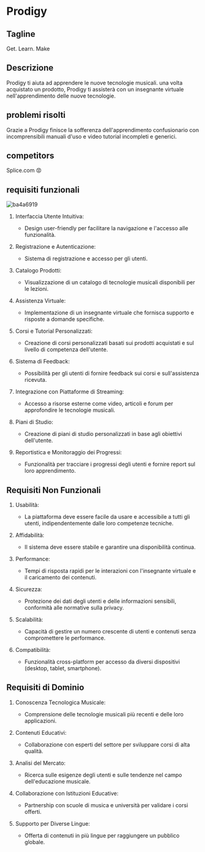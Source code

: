 # Prodigy

## Tagline
Get. Learn. Make

## Descrizione
Prodigy ti aiuta ad apprendere le nuove tecnologie musicali. una volta acquistato un prodotto, Prodigy ti assisterà con un insegnante virtuale nell'apprendimento delle nuove tecnologie.  

## problemi risolti
Grazie a Prodigy finisce la sofferenza dell'apprendimento confusionario con incomprensibili manuali d'uso e video tutorial incompleti e generici. 

## competitors
Splice.com 😡

## requisiti funzionali 

![ba4a6919](https://github.com/user-attachments/assets/a43c051b-8107-49da-8df9-9879bdd1e1e3)



1. Interfaccia Utente Intuitiva:
   - Design user-friendly per facilitare la navigazione e l'accesso alle funzionalità.

2. Registrazione e Autenticazione:
   - Sistema di registrazione e accesso per gli utenti.

3. Catalogo Prodotti:
   - Visualizzazione di un catalogo di tecnologie musicali disponibili per le lezioni.

4. Assistenza Virtuale:
   - Implementazione di un insegnante virtuale che fornisca supporto e risposte a domande specifiche.

5. Corsi e Tutorial Personalizzati:
   - Creazione di corsi personalizzati basati sui prodotti acquistati e sul livello di competenza dell'utente.

6. Sistema di Feedback:
   - Possibilità per gli utenti di fornire feedback sui corsi e sull'assistenza ricevuta.

7. Integrazione con Piattaforme di Streaming:
   - Accesso a risorse esterne come video, articoli e forum per approfondire le tecnologie musicali.

8. Piani di Studio:
   - Creazione di piani di studio personalizzati in base agli obiettivi dell'utente.

9. Reportistica e Monitoraggio dei Progressi:
   - Funzionalità per tracciare i progressi degli utenti e fornire report sul loro apprendimento.

## Requisiti Non Funzionali


1. Usabilità:
   - La piattaforma deve essere facile da usare e accessibile a tutti gli utenti, indipendentemente dalle loro competenze tecniche.

2. Affidabilità:
   - Il sistema deve essere stabile e garantire una disponibilità continua.

3. Performance:
   - Tempi di risposta rapidi per le interazioni con l'insegnante virtuale e il caricamento dei contenuti.

4. Sicurezza:
   - Protezione dei dati degli utenti e delle informazioni sensibili, conformità alle normative sulla privacy.

5. Scalabilità:
   - Capacità di gestire un numero crescente di utenti e contenuti senza compromettere le performance.

6. Compatibilità:
   - Funzionalità cross-platform per accesso da diversi dispositivi (desktop, tablet, smartphone).

## Requisiti di Dominio


1. Conoscenza Tecnologica Musicale:
   - Comprensione delle tecnologie musicali più recenti e delle loro applicazioni.

2. Contenuti Educativi:
   - Collaborazione con esperti del settore per sviluppare corsi di alta qualità.

3. Analisi del Mercato:
   - Ricerca sulle esigenze degli utenti e sulle tendenze nel campo dell'educazione musicale.

4. Collaborazione con Istituzioni Educative:
   - Partnership con scuole di musica e università per validare i corsi offerti.

5. Supporto per Diverse Lingue:
   - Offerta di contenuti in più lingue per raggiungere un pubblico globale.




